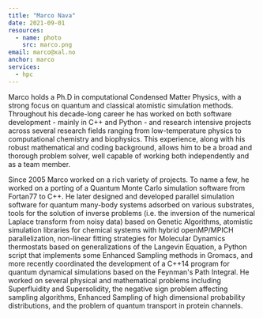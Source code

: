 ```yaml
---
title: "Marco Nava"
date: 2021-09-01
resources:
  - name: photo
    src: marco.png
email: marco@xal.no
anchor: marco
services:
  - hpc
---
```


Marco holds a Ph.D in computational Condensed Matter Physics, with 
a strong focus on quantum and classical atomistic simulation methods. 
Throughout his decade-long career he has worked on both software development - 
mainly in C++ and Python - and research intensive projects across several 
research fields ranging from low-temperature physics to computational chemistry 
and biophysics. This experience, along with his robust mathematical and 
coding background, allows him to be a broad and thorough problem solver, well 
capable of working both independently and as a team member.

<!--more-->

Since 2005 Marco worked on a rich variety of projects. To name a few, 
he worked on a porting of a Quantum Monte Carlo simulation software from 
Fortan77 to C++. He later designed and developed parallel simulation 
software for quantum many-body systems adsorbed on various substrates, 
tools for the solution of inverse problems (i.e. the inversion of the 
numerical Laplace transform from noisy data) based on Genetic Algorithms,
atomistic simulation libraries for chemical systems with hybrid 
openMP/MPICH parallelization, non-linear fitting strategies for Molecular 
Dynamics thermostats based on generalizations of the Langevin Equation, 
a Python script that implements some Enhanced Sampling methods in Gromacs, 
and more recently coordinated the development of a C++14 program for quantum 
dynamical simulations based on the Feynman's Path Integral. He worked on 
several physical and mathematical problems including Superfluidity and Supersolidity, 
the negative sign problem affecting sampling algorithms, Enhanced Sampling of 
high dimensional probability distributions, and the problem of quantum transport 
in protein channels.





